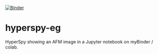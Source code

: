 [![Binder](https://mybinder.org/badge_logo.svg)](https://mybinder.org/v2/gh/AFM-SPM/hyperspy-eg/HEAD?filepath=hyperspy-spm.ipynb)

# hyperspy-eg
HyperSpy showing an AFM image in a Jupyter notebook on myBinder / colab.

